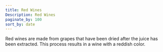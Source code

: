 ```yaml
---
title: Red Wines
Description: Red Wines
paginate_by: 100
sort_by: date
---
```


Red wines are made from grapes that have been dried after the juice has been extracted. This process results in a wine with a reddish color.